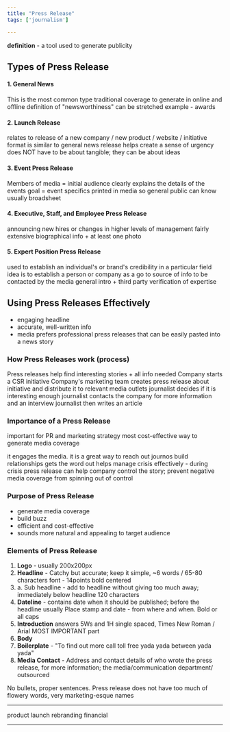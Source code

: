 ```yaml
---
title: "Press Release"
tags: ['journalism']

---
```


**definition** - a tool used to generate publicity 

## Types of Press Release
#### 1. General News
This is the most common type
traditional coverage
to generate in online and offline
definition of "newsworthiness" can be stretched 
example - awards 

#### 2. Launch Release
relates to release of a new company / new product / website / initiative 
format is similar to general news release
helps create a sense of urgency
does NOT have to be about tangible; they can be about ideas

#### 3. Event Press Release
Members of media = initial audience
clearly explains the details of the events
goal = event specifics printed in media so general public can know
usually broadsheet 

#### 4. Executive, Staff, and Employee Press Release
announcing new hires or changes in higher levels of management
fairly extensive biographical info + at least one photo

#### 5. Expert Position Press Release
used to establish an individual's or brand's credibility in a particular field
idea is to establish a person or company as a go to source of info to be contacted by the media 
general intro + third party verification of expertise

## Using Press Releases Effectively 

- engaging headline
- accurate, well-written info
- media prefers professional press releases that can be easily pasted into a news story



### How Press Releases work (process)
Press releases help find interesting stories + all info needed
Company starts a CSR initiative
Company's marketing team creates press release about initiative and distribute it to relevant media outlets
journalist decides if it is interesting enough
journalist contacts the company for more information and an interview
journalist then writes an article 

### Importance of a Press Release
important for PR and marketing strategy
most cost-effective way to generate media coverage

it engages the media. it is a great way to reach out journos
build relationships
gets the word out
helps manage crisis effectively - during crisis press release can help company control the story; prevent negative media coverage from spinning out of control 

### Purpose of Press Release
- generate media coverage
- build buzz
- efficient and cost-effective 
- sounds more natural and appealing to target audience

### Elements of Press Release
1. **Logo** - 
   usually 200x200px 
2. **Headline** -
   Catchy but accurate; keep it simple, 
   ~6 words / 65-80 characters
   font - 14points bold centered
2. a. Sub headline - 
   add to headline without giving too much away; immediately below headline 
   120 characters
3. **Dateline** - 
   contains date when it should be published; before the headline usually
Place stamp and date - from where and when. 
Bold or all caps 
4. **Introduction** 
   answers 5Ws and 1H 
   single spaced, Times New Roman / Arial
   MOST IMPORTANT part
5. **Body** 
6. **Boilerplate** - "To find out more call toll free yada yada between yada yada"
7. **Media Contact** - Address and contact details of who wrote the press release, for more information; the media/communication department/ outsourced 

No bullets, proper sentences. 
Press release does not have too much of flowery words, very marketing-esque names

---
product launch
rebranding
financial 

---